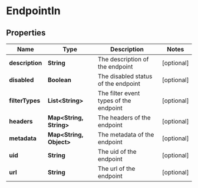 

# EndpointIn


## Properties

Name | Type | Description | Notes
------------ | ------------- | ------------- | -------------
**description** | **String** | The description of the endpoint |  [optional]
**disabled** | **Boolean** | The disabled status of the endpoint |  [optional]
**filterTypes** | **List&lt;String&gt;** | The filter event types of the endpoint |  [optional]
**headers** | **Map&lt;String, String&gt;** | The headers of the endpoint |  [optional]
**metadata** | **Map&lt;String, Object&gt;** | The metadata of the endpoint |  [optional]
**uid** | **String** | The uid of the endpoint |  [optional]
**url** | **String** | The url of the endpoint |  [optional]




